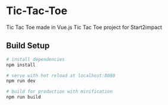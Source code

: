 # Tic-Tac-Toe

Tic Tac Toe made in Vue.js
Tic Tac Toe project for Start2impact

## Build Setup

``` bash
# install dependencies
npm install

# serve with hot reload at localhost:8080
npm run dev

# build for production with minification
npm run build
```
